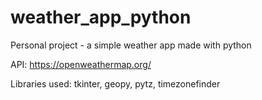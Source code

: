 # weather_app_python
Personal project - a simple weather app made with python

API: https://openweathermap.org/

Libraries used: tkinter, geopy, pytz, timezonefinder
